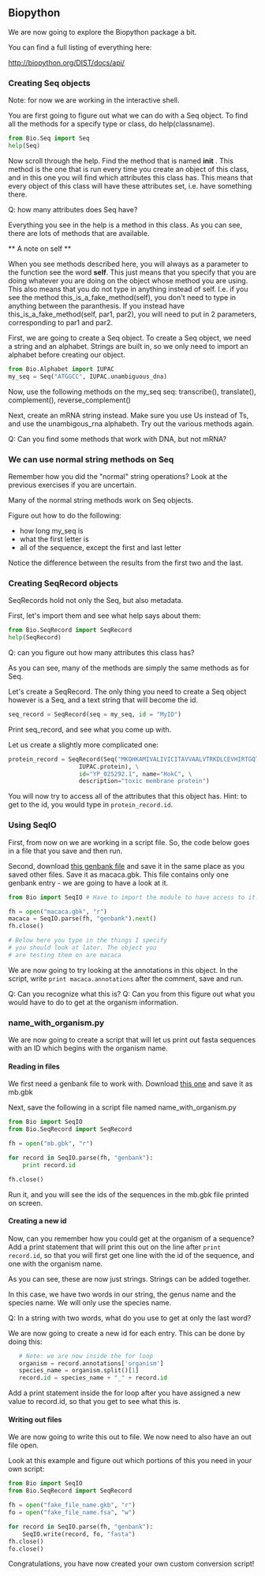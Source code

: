 ## Biopython ##

We are now going to explore the Biopython package a bit.

You can find a full listing of everything here:

http://biopython.org/DIST/docs/api/


### Creating Seq objects ###


Note: for now we are working in the interactive shell.

You are first going to figure out what we can do with a Seq object. To find all the methods for a specify type or class, do help(classname).

```python
from Bio.Seq import Seq
help(Seq)
```

Now scroll through the help. Find the method that is named __init__ . This method is the one that is run every time you create an object of this class, and in this one you will find which attributes this class has. This means that every object of this class will have these attributes set, i.e. have something there. 

Q: how many attributes does Seq have?

Everything you see in the help is a method in this class. As you can see, there are lots of methods that are available. 

** A note on self **

When you see methods described here, you will always as a parameter to the function see the word **self**. This just means that you specify that you are doing whatever you are doing on the object whose method you are using. This also means that you do not type in anything instead of self. I.e. if you see the method this_is_a_fake_method(self), you don't need to type in anything between the paranthesis. If you instead have this_is_a_fake_method(self, par1, par2), you will need to put in 2 parameters, corresponding to par1 and par2.

First, we are going to create a Seq object. To create a Seq object, we need a string and an alphabet. Strings are built in, so we only need to import an alphabet before creating our object.

```python
from Bio.Alphabet import IUPAC
my_seq = Seq("ATGGCC", IUPAC.unambiguous_dna)
```
Now, use the following methods on the my_seq seq: transcribe(), translate(), complement(), reverse_complement()

Next, create an mRNA string instead. Make sure you use Us instead of Ts, and use the unambigous_rna alphabeth. Try out the various methods again. 

Q: Can you find some methods that work with DNA, but not mRNA?

### We can use normal string methods on Seq ###

Remember how you did the "normal" string operations? Look at the previous exercises if you are uncertain.

Many of the normal string methods work on Seq objects.

Figure out how to do the following:

- how long my_seq is
- what the first letter is
- all of the sequence, except the first and last letter

Notice the difference between the results from the first two and the last.


### Creating SeqRecord objects ###

SeqRecords hold not only the Seq, but also metadata. 

First, let's import them and see what help says about them:

```python
from Bio.SeqRecord import SeqRecord
help(SeqRecord)

```
Q: can you figure out how many attributes this class has?

As you can see, many of the methods are simply the same methods as for Seq.

Let's create a SeqRecord. The only thing you need to create a Seq object however is a Seq, and a text string that will become the id.

```python
seq_record = SeqRecord(seq = my_seq, id = "MyID")
```

Print seq_record, and see what you come up with.

Let us create a slightly more complicated one:

```python
protein_record = SeqRecord(Seq("MKQHKAMIVALIVICITAVVAALVTRKDLCEVHIRTGQTEVAVF", \
                    IUPAC.protein), \
                    id="YP_025292.1", name="HokC", \
                    description="toxic membrane protein")
```

You will now try to access all of the attributes that this object has. Hint: to get to the id, you would type in `protein_record.id`.


### Using SeqIO ###

First, from now on we are working in a script file. So, the code below goes in a file that you save and then run.

Second, download [this genbank file](macaca.gbk) and save it in the same place as you saved other files. Save it as macaca.gbk. This file contains only one genbank entry - we are going to have a look at it.

```python
from Bio import SeqIO # Have to import the module to have access to it.

fh = open("macaca.gbk", "r")
macaca = SeqIO.parse(fh, "genbank").next()
fh.close()

# Below here you type in the things I specify 
# you should look at later. The object you
# are testing them on are macaca


```

We are now going to try looking at the annotations in this object. In the script, write `print macaca.annotations` after the comment, save and run.

Q: Can you recognize what this is?
Q: Can you from this figure out what you would have to do to get at the organism information.


### name_with_organism.py ###

We are now going to create a script that will let us print out fasta sequences with an ID which begins with the organism name.

#### Reading in files ####

We first need a genbank file to work with. Download [this one](mb.gbk) and save it as mb.gbk

Next, save the following in a script file named name_with_organism.py

```python
from Bio import SeqIO
from Bio.SeqRecord import SeqRecord

fh = open("mb.gbk", "r")

for record in SeqIO.parse(fh, "genbank"):
    print record.id

fh.close()
```

Run it, and you will see the ids of the sequences in the mb.gbk file printed on screen.

#### Creating a new id ####

Now, can you remember how you could get at the organism of a sequence? Add a print statement that will print this out
 on the line after `print record.id`, so that you will first get one line with the id of the sequence, and one with the organism name.

As you can see, these are now just strings. Strings can be added together. 

In this case, we have two words in our string, the genus name and the species name. We will only use the species name.

Q: In a string with two words, what do you use to get at only the last word?

We are now going to create a new id for each entry. This can be done by doing this:

```python
   # Note: we are now inside the for loop
   organism = record.annotations['organism']
   species_name = organism.split()[1]
   record.id = species_name + "_" + record.id
```

Add a print statement inside the for loop after you have assigned a new value to record.id, so that you get to see what this is.


#### Writing out files ####

We are now going to write this out to file. We now need to also have an out file open. 

Look at this example and figure out which portions of this you need in your own script:

```python
from Bio import SeqIO
from Bio.SeqRecord import SeqRecord

fh = open("fake_file_name.gkb", "r")
fo = open("fake_file_name.fsa", "w")

for record in SeqIO.parse(fh, "genbank"):
    SeqIO.write(record, fo, "fasta")
fh.close()
fo.close()

```

Congratulations, you have now created your own custom conversion script!
